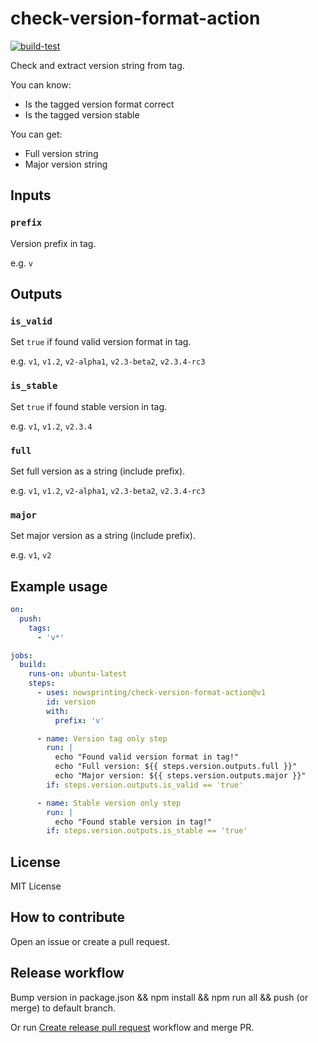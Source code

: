 # check-version-format-action

[![build-test](https://github.com/nowsprinting/check-version-format-action/actions/workflows/test.yml/badge.svg)](https://github.com/nowsprinting/check-version-format-action/actions/workflows/test.yml)

Check and extract version string from tag.

You can know:

- Is the tagged version format correct
- Is the tagged version stable

You can get:

- Full version string
- Major version string


## Inputs

### `prefix`

Version prefix in tag.

e.g. `v`


## Outputs

### `is_valid`

Set `true` if found valid version format in tag.

e.g. `v1`, `v1.2`, `v2-alpha1`, `v2.3-beta2`, `v2.3.4-rc3`


### `is_stable`

Set `true` if found stable version in tag.

e.g. `v1`, `v1.2`, `v2.3.4`


### `full`

Set full version as a string (include prefix).

e.g. `v1`, `v1.2`, `v2-alpha1`, `v2.3-beta2`, `v2.3.4-rc3`


### `major`

Set major version as a string (include prefix).

e.g. `v1`, `v2`


## Example usage

```yaml
on:
  push:
    tags:
      - 'v*'

jobs:
  build:
    runs-on: ubuntu-latest
    steps:
      - uses: nowsprinting/check-version-format-action@v1
        id: version
        with:
          prefix: 'v'

      - name: Version tag only step
        run: |
          echo "Found valid version format in tag!"
          echo "Full version: ${{ steps.version.outputs.full }}"
          echo "Major version: ${{ steps.version.outputs.major }}"
        if: steps.version.outputs.is_valid == 'true'

      - name: Stable version only step
        run: |
          echo "Found stable version in tag!"
        if: steps.version.outputs.is_stable == 'true'
```


## License

MIT License


## How to contribute

Open an issue or create a pull request.


## Release workflow

Bump version in package.json && npm install && npm run all && push (or merge) to default branch.

Or run [Create release pull request](https://github.com/nowsprinting/check-version-format-action/actions/workflows/create_release_pr.yml) workflow and merge PR.